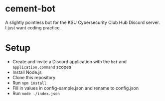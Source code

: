 # cement-bot
A slightly pointless bot for the KSU Cybersecurity Club Hub Discord server. I just want coding practice.

# Setup
- Create and invite a Discord application with the `bot` and `application.command` scopes
- Install Node.js
- Clone this repository
- Run `npm install`
- Fill in values in config-sample.json and rename to config.json
- Run `node ./index.json`
